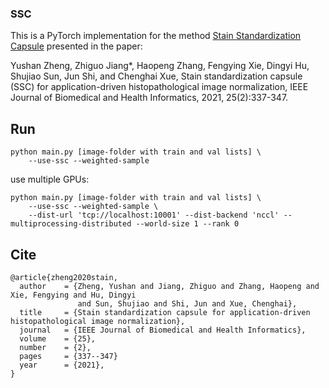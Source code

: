 ### SSC
This is a PyTorch implementation for the method [Stain Standardization Capsule](https://doi.org/10.1109/JBHI.2020.2983206) presented in the paper:

Yushan Zheng, Zhiguo Jiang*, Haopeng Zhang, Fengying Xie, Dingyi Hu, Shujiao Sun, Jun Shi, and Chenghai Xue, Stain standardization capsule (SSC) for application-driven histopathological image normalization, IEEE Journal of Biomedical and Health Informatics, 2021, 25(2):337-347.


## Run
```
python main.py [image-folder with train and val lists] \
    --use-ssc --weighted-sample
```
use multiple GPUs:
```
python main.py [image-folder with train and val lists] \
    --use-ssc --weighted-sample \
    --dist-url 'tcp://localhost:10001' --dist-backend 'nccl' --multiprocessing-distributed --world-size 1 --rank 0
```

## Cite
```
@article{zheng2020stain,
  author    = {Zheng, Yushan and Jiang, Zhiguo and Zhang, Haopeng and Xie, Fengying and Hu, Dingyi 
               and Sun, Shujiao and Shi, Jun and Xue, Chenghai},
  title     = {Stain standardization capsule for application-driven histopathological image normalization},
  journal   = {IEEE Journal of Biomedical and Health Informatics},
  volume    = {25}, 
  number    = {2}, 
  pages     = {337--347}
  year      = {2021},
}    
```